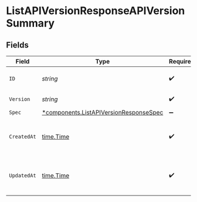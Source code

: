 # ListAPIVersionResponseAPIVersionSummary


## Fields

| Field                                                                                           | Type                                                                                            | Required                                                                                        | Description                                                                                     | Example                                                                                         |
| ----------------------------------------------------------------------------------------------- | ----------------------------------------------------------------------------------------------- | ----------------------------------------------------------------------------------------------- | ----------------------------------------------------------------------------------------------- | ----------------------------------------------------------------------------------------------- |
| `ID`                                                                                            | *string*                                                                                        | :heavy_check_mark:                                                                              | The API version identifier.                                                                     | 7710d5c4-d902-410b-992f-18b814155b53                                                            |
| `Version`                                                                                       | *string*                                                                                        | :heavy_check_mark:                                                                              | The version of this api spec.                                                                   |                                                                                                 |
| `Spec`                                                                                          | [*components.ListAPIVersionResponseSpec](../../models/components/listapiversionresponsespec.md) | :heavy_minus_sign:                                                                              | N/A                                                                                             |                                                                                                 |
| `CreatedAt`                                                                                     | [time.Time](https://pkg.go.dev/time#Time)                                                       | :heavy_check_mark:                                                                              | An ISO-8601 timestamp representation of entity creation date.                                   | 2022-11-04T20:10:06.927Z                                                                        |
| `UpdatedAt`                                                                                     | [time.Time](https://pkg.go.dev/time#Time)                                                       | :heavy_check_mark:                                                                              | An ISO-8601 timestamp representation of entity update date.                                     | 2022-11-04T20:10:06.927Z                                                                        |